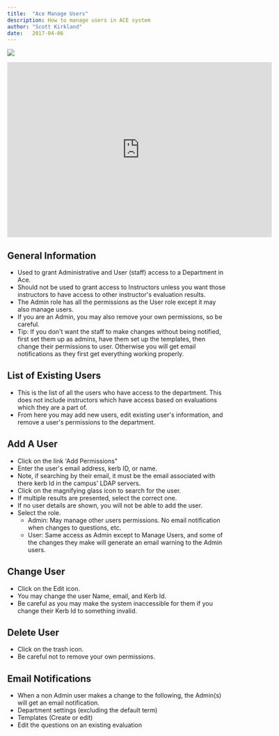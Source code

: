 ```yaml
---
title:  "Ace Manage Users"
description: How to manage users in ACE system
author: "Scott Kirkland"
date:   2017-04-06
---
```


![](https://i.embed.ly/1/image?url=http%3A%2F%2Fucdavis.github.io%2FACE%2Fimages%2Ffaq%2FAceManageUsersButton.png&key=afea23f29e5a4f63bd166897e3dc72df)

<iframe id="kaltura_player" src="https://cdnapisec.kaltura.com/p/1770401/sp/177040100/embedIframeJs/uiconf_id/29032722/partner_id/1770401?iframeembed=true&playerId=kaltura_player&entry_id=1_1wr2novs&flashvars[localizationCode]=en&amp;flashvars[leadWithHTML5]=true&amp;flashvars[sideBarContainer.plugin]=true&amp;flashvars[sideBarContainer.position]=left&amp;flashvars[sideBarContainer.clickToClose]=true&amp;flashvars[chapters.plugin]=true&amp;flashvars[chapters.layout]=vertical&amp;flashvars[chapters.thumbnailRotator]=false&amp;flashvars[streamSelector.plugin]=true&amp;flashvars[EmbedPlayer.SpinnerTarget]=videoHolder&amp;flashvars[dualScreen.plugin]=true&amp;flashvars[Kaltura.addCrossoriginToIframe]=true&amp;&wid=1_uz36qhy0" width="608" height="402" allowfullscreen webkitallowfullscreen mozAllowFullScreen allow="autoplay *; fullscreen *; encrypted-media *" sandbox="allow-forms allow-same-origin allow-scripts allow-top-navigation allow-pointer-lock allow-popups allow-modals allow-orientation-lock allow-popups-to-escape-sandbox allow-presentation allow-top-navigation-by-user-activation" frameborder="0" title="Kaltura Player"></iframe>

## General Information

- Used to grant Administrative and User (staff) access to a Department in Ace.
- Should not be used to grant access to Instructors unless you want those instructors to have access to other instructor's evaluation results.
- The Admin role has all the permissions as the User role except it may also manage users.
- If you are an Admin, you may also remove your own permissions, so be careful.
- Tip: If you don't want the staff to make changes without being notified, first set them up as admins, have them set up the templates, then change their permissions to user. Otherwise you will get email notifications as they first get everything working properly.

## List of Existing Users

- This is the list of all the users who have access to the department. This does not include instructors which have access based on evaluations which they are a part of.
- From here you may add new users, edit existing user's information, and remove a user's permissions to the department.

## Add A User

- Click on the link 'Add Permissions"
- Enter the user's email address, kerb ID, or name.
- Note, if searching by their email, it must be the email associated with there kerb Id in the campus' LDAP servers.
- Click on the magnifying glass icon to search for the user.
- If multiple results are presented, select the correct one.
- If no user details are shown, you will not be able to add the user.
- Select the role.
   - Admin: May manage other users permissions. No email notification when changes to questions, etc.
   - User: Same access as Admin except to Manage Users, and some of the changes they make will generate an email warning to the Admin users.

## Change User

- Click on the Edit icon.
- You may change the user Name, email, and Kerb Id.
- Be careful as you may make the system inaccessible for them if you change their Kerb Id to something invalid.

## Delete User

- Click on the trash icon.
- Be careful not to remove your own permissions.

## Email Notifications

- When a non Admin user makes a change to the following, the Admin(s) will get an email notification.
- Department settings (excluding the default term)
- Templates (Create or edit)
- Edit the questions on an existing evaluation

